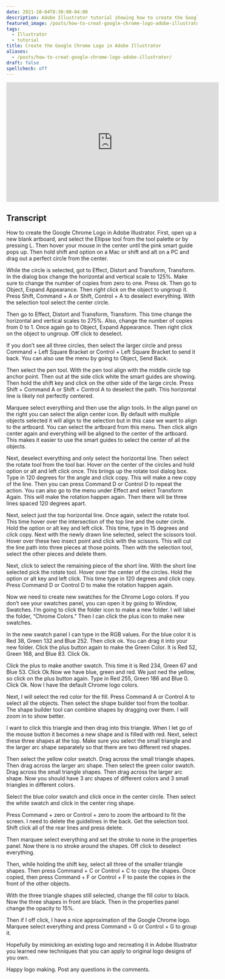 ```yaml
---
date: 2021-10-04T8:30:00-04:00
description: Adobe Illustrator tutorial showing how to create the Google Chrome Logo
featured_image: /posts/how-to-creat-google-chrome-logo-adobe-illustrator/Chrome Logo made in Adobe Illustrator.jpg
tags:
  - Illustrator
  - tutorial
title: Create the Google Chrome Logo in Adobe Illustrator
aliases:
  - /posts/how-to-creat-google-chrome-logo-adobe-illustrator/
draft: false
spellcheck: off
---
```


<div class="iframe-16-9-container">
<iframe class="youTubeIframe" width="560" height="315" src="https://www.youtube.com/embed/l2z390sqhO8?rel=0" title="YouTube video player" frameborder="0" allow="accelerometer; autoplay; clipboard-write; encrypted-media; gyroscope; picture-in-picture; web-share" allowfullscreen></iframe>
</div>

## Transcript

How to create the Google Chrome Logo in Adobe Illustrator. First, open up a new blank artboard, and select the Ellipse tool from the tool palette or by pressing L. Then hover your mouse in the center until the pink smart guide pops up. Then hold shift and option on a Mac or shift and alt on a PC and drag out a perfect circle from the center.

While the circle is selected, got to Effect, Distort and Transform, Transform. In the dialog box change the horizontal and vertical scale to 125%. Make sure to change the number of copies from zero to one. Press ok. Then go to Object, Expand Appearance. Then right click on the object to ungroup it. Press Shift, Command + A or Shift, Control + A to deselect everything. With the selection tool select the center circle.

Then go to Effect, Distort and Transform, Transform. This time change the horizontal and vertical scales to 275%. Also, change the number of copies from 0 to 1. Once again go to Object, Expand Appearance. Then right click on the object to ungroup. Off click to deselect.

If you don’t see all three circles, then select the larger circle and press Command + Left Square Bracket or Control + Left Square Bracket to send it back. You can also use the menu by going to Object, Send Back.

Then select the pen tool. With the pen tool align with the middle circle top anchor point. Then out at the side click white the smart guides are showing. Then hold the shift key and click on the other side of the large circle. Press Shift + Command A or Shift + Control A to deselect the path. This horizontal line is likely not perfectly centered.

Marquee select everything and then use the align tools. In the align panel on the right you can select the align center icon. By default with multiple objects selected it will align to the selection but in this case we want to align to the artboard. You can select the artboard from this menu. Then click align center again and everything will be aligned to the center of the artboard. This makes it easier to use the smart guides to select the center of all the objects.

Next, deselect everything and only select the horizontal line. Then select the rotate tool from the tool bar. Hover on the center of the circles and hold option or alt and left click once. This brings up the rotate tool dialog box. Type in 120 degrees for the angle and click copy. This will make a new copy of the line. Then you can press Command D or Control D to repeat the action. You can also go to the menu under Effect and select Transform Again. This will make the rotation happen again. Then there will be three lines spaced 120 degrees apart.

Next, select just the top horizontal line. Once again, select the rotate tool. This time hover over the intersection of the top line and the outer circle. Hold the option or alt key and left click. This time, type in 15 degrees and click copy. Next with the newly drawn line selected, select the scissors tool. Hover over these two insect point and click with the scissors. This will cut the line path into three pieces at those points. Then with the selection tool, select the other pieces and delete them.

Next, click to select the remaining piece of the short line. With the short line selected pick the rotate tool. Hover over the center of the circles. Hold the option or alt key and left click. This time type in 120 degrees and click copy. Press Command D or Control D to make the rotation happen again.

Now we need to create new swatches for the Chrome Logo colors. If you don’t see your swatches panel, you can open it by going to Window, Swatches. I’m going to click the folder icon to make a new folder. I will label the folder, “Chrome Colors.” Then I can click the plus icon to make new swatches.

In the new swatch panel I can type in the RGB values. For the blue color it is Red 38, Green 132 and Blue 252. Then click ok. You can drag it into your new folder. Click the plus button again to make the Green Color. It is Red 52, Green 168, and Blue 83. Click Ok.

Click the plus to make another swatch. This time it is Red 234, Green 67 and Blue 53. Click Ok.Now we have blue, green and red. We just ned the yellow, so click on the plus button again. Type in Red 255, Green 186 and Blue 0. Click Ok. Now I have the default Chrome logo colors.

Next, I will select the red color for the fill. Press Command A or Control A to select all the objects. Then select the shape builder tool from the toolbar. The shape builder tool can combine shapes by dragging over them. I will zoom in to show better.

I want to click this triangle and then drag into this triangle. When I let go of the mouse button it becomes a new shape and is filled with red. Next, select these three shapes at the top. Make sure you select the small triangle and the larger arc shape separately so that there are two different red shapes.

Then select the yellow color swatch. Drag across the small triangle shapes. Then drag across the larger arc shape. Then select the green color swatch. Drag across the small triangle shapes. Then drag across the larger arc shape. Now you should have 3 arc shapes of different colors and 3 small triangles in different colors.

Select the blue color swatch and click once in the center circle. Then select the white swatch and click in the center ring shape.

Press Command + zero or Control + zero to zoom the artboard to fit the screen. I need to delete the guidelines in the back. Get the selection tool. Shift click all of the rear lines and press delete.

Then marquee select everything and set the stroke to none in the properties panel. Now there is no stroke around the shapes. Off click to deselect everything.

Then, while holding the shift key, select all three of the smaller triangle shapes. Then press Command + C or Control + C to copy the shapes. Once copied, then press Command + F or Control + F to paste the copies in the front of the other objects.

With the three triangle shapes still selected, change the fill color to black. Now the three shapes in front are black. Then in the properties panel change the opacity to 15%.

Then if I off click, I have a nice approximation of the Google Chrome logo. Marquee select everything and press Command + G or Control + G to group it.

Hopefully by mimicking an existing logo and recreating it in Adobe Illustrator you learned new techniques that you can apply to original logo designs of you own.

Happy logo making. Post any questions in the comments.
